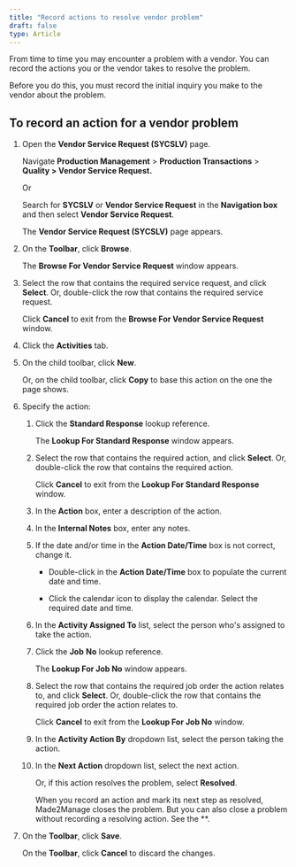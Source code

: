 ```yaml
---
title: "Record actions to resolve vendor problem"
draft: false
type: Article
---
```


From time to time you may encounter a problem with a vendor. You can record the actions you or the vendor takes to resolve the problem.

Before you do this, you must record the initial inquiry you make to the vendor about the problem.



## To record an action for a vendor problem

1. Open the **Vendor Service Request (SYCSLV)** page.

    Navigate **Production Management** > **Production Transactions** > **Quality > Vendor Service Request.**

    Or

    Search for **SYCSLV** or **Vendor Service Request** in the **Navigation box** and then select **Vendor Service Request**.

    The **Vendor Service Request (SYCSLV)** page appears.

2. On the **Toolbar**, click **Browse**.

    The **Browse For Vendor Service Request** window appears.

3. Select the row that contains the required service request, and click **Select**. Or, double-click the row that contains the required service request.

    Click **Cancel** to exit from the **Browse For Vendor Service Request** window.

4. Click the **Activities** tab.

5. On the child toolbar, click **New**.

    Or, on the child toolbar, click **Copy** to base this action on the one the page shows.

6. Specify the action:

    1. Click the **Standard Response** lookup reference.

        The **Lookup For Standard Response** window appears.

    2. Select the row that contains the required action, and click **Select**. Or, double-click the row that contains the required action.

        Click **Cancel** to exit from the **Lookup For Standard Response** window.

    3. In the **Action** box, enter a description of the action.

    4. In the **Internal Notes** box, enter any notes.

    5. If the date and/or time in the **Action Date/Time** box is not correct, change it.

        - Double-click in the **Action Date/Time** box to populate the current date and time.

        - Click the calendar icon to display the calendar. Select the required date and time.

    6. In the **Activity Assigned To** list, select the person who's assigned to take the action.

    7. Click the **Job** **No** lookup reference.

        The **Lookup For Job No** window appears.

    8. Select the row that contains the required job order the action relates to, and click **Select**. Or, double-click the row that contains the required job order the action relates to.

        Click **Cancel** to exit from the **Lookup For Job No** window.

    9. In the **Activity Action By** dropdown list, select the person taking the action.

    10. In the **Next Action** dropdown list, select the next action.

        Or, if this action resolves the problem, select **Resolved**.

        When you record an action and mark its next step as resolved, Made2Manage closes the problem. But you can also close a problem without recording a resolving action. See the **.

7. On the **Toolbar**, click **Save**.

    On the **Toolbar**, click **Cancel** to discard the changes.

​